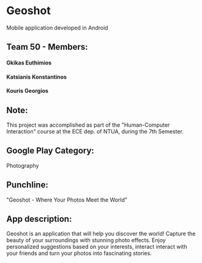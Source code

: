 # Geoshot
Mobile application developed in Android

## Team 50 - Members:
#### Gkikas Euthimios
#### Katsianis Konstantinos
#### Kouris Georgios

## Note:
This project was accomplished as part of the "Human-Computer Interaction" course at the ECE dep. of NTUA, during the 7th Semester.

## Google Play Category: 
Photography

## Punchline:
"Geoshot - Where Your Photos Meet the World"

## App description:
Geoshot is an application that will help you discover the world! Capture the beauty of your surroundings with stunning photo effects. Enjoy personalized suggestions based on your interests, interact interact with your friends and turn your photos into fascinating stories.
